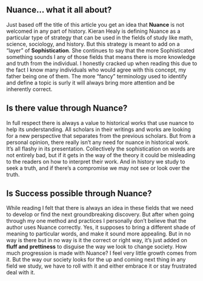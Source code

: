 ## Nuance… what it all about?

Just based off the title of this article you get an idea that **Nuance** is not welcomed in any part of history. Kieran Healy is defining Nuance as a particular type of strategy that can be used in the fields of study like math, science, sociology, and history. But this strategy is meant to add on a “layer” of **Sophistication**.  She continues to say that the more Sophisticated something sounds I any of those fields that means there is more knowledge and truth from the individual. I honestly cracked up when reading this due to the fact I know many individuals who would agree with this concept, my father being one of them. The more “fancy” terminology used to identify and define a topic is surly it will always bring more attention and be inherently correct.
 
## Is there value through Nuance?

In full respect there is always a value to historical works that use nuance to help its understanding. All scholars in their writings and works are looking for a new perspective that separates from the previous scholars. But from a personal opinion, there really isn’t any need for nuance in historical work. It’s all flashy in its presentation. Collectively the sophistication on words are not entirely bad, but if it gets in the way of the theory it could be misleading to the readers on how to interpret their work. And in history we study to seek a truth, and if there’s a compromise we may not see or look over the truth. 
 
## Is Success possible through Nuance?

While reading I felt that there is always an idea in these fields that we need to develop or find the next groundbreaking discovery. But after when going through my one method and practices I personally don’t believe that the author uses Nuance correctly. Yes, it supposes to bring a different shade of meaning to particular words, and make it sound more appealing. But in no way is there but in no way is it the correct or right way, it’s just added on **fluff and prettiness** to disguise the way we look to change society. How much progression is made with Nuance? I feel very little growth comes from it. But the way our society looks for the up and coming next thing in any field we study, we have to roll with it and either embrace it or stay frustrated deal with it.

